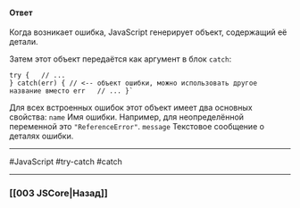 #### Ответ

Когда возникает ошибка, JavaScript генерирует объект, содержащий её детали. 

Затем этот объект передаётся как аргумент в блок `catch`:

~~~
try {   // ... 
} catch(err) { // <-- объект ошибки, можно использовать другое название вместо err   // ... }`
~~~

Для всех встроенных ошибок этот объект имеет два основных свойства:
`name` Имя ошибки. Например, для неопределённой переменной это `"ReferenceError"`.
`message` Текстовое сообщение о деталях ошибки.

___
 #JavaScript #try-catch #catch

___

### [[003 JSCore|Назад]]